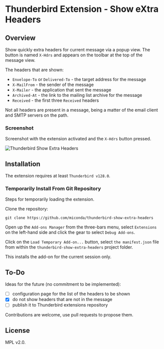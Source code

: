 # Thunderbird Extension - Show  eXtra Headers

## Overview

Show quickly extra headers for current message via a popup view. The button
is named `X-Hdrs` and appears on the toolbar at the top of the message view.

The headers that are shown:

* `Envelope-To` or `Delivered-To` - the target address for the message
* `X-MailFrom` - the sender of the message
* `X-Mailer` - the application that sent the message
* `Archived-At` - the link to the mailing list archive for the message
* `Received` - the first three `Received` headers

Not all headers are present in a message, being a matter of the email client
and SMTP servers on the path.

### Screenshot

Screenshot with the extension activated and the `X-Hdrs` button pressed.

![Thunderbird Show Extra Headers](https://github.com/user-attachments/assets/6aac6046-b0da-44f8-8dec-a65ce12e39d5)

## Installation

The extension requires at least `Thunderbird v128.0`.

### Temporarily Install From Git Repository

Steps for temporarily loading the extension.

Clone the repository:

``` text
git clone https://github.com/miconda/thunderbird-show-extra-headers
```

Open up the `Add-ons Manager` from the three-bars menu, select `Extensions`
on the left-hand side and click the gear to select `Debug Add-ons`.

Click on the `Load Temporary Add-on...` button, select `the manifest.json` file
from within the `thunderbird-show-extra-headers` project folder.

This installs the add-on for the current session only.

## To-Do

Ideas for the future (no commitment to be implemented):

* [ ] configuration page for the list of the headers to be shown
* [x] do not show headers that are not in the message
* [ ] publish it to Thunderbird extensions repository

Contributions are welcome, use pull requests to propose them.

## License

MPL v2.0.